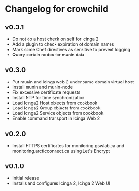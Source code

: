 # Changelog for crowchild

## v0.3.1

* Do not do a host check on self for Icinga 2
* Add a plugin to check expiration of domain names
* Mark some Chef directives as sensitive to prevent logging
* Query certain nodes for munin data

## v0.3.0

* Put munin and icinga web 2 under same domain virtual host
* Install munin and munin-node
* Fix excessive certificate requests
* Install NTP for time synchronization
* Load Icinga2 Host objects from cookbook
* Load Icinga2 Group objects from cookbook
* Load Icinga2 Service objects from cookbook
* Enable command transport in Icinga Web 2

## v0.2.0

* Install HTTPS certificates for monitoring.gswlab.ca and monitoring.arcticconnect.ca using Let's Encrypt

## v0.1.0

* Initial release
* Installs and configures Icinga 2, Icinga 2 Web UI
